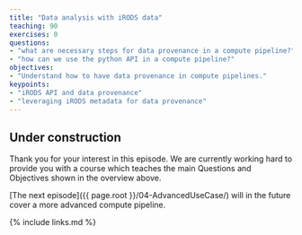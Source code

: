 ```yaml
---
title: "Data analysis with iRODS data"
teaching: 90
exercises: 0
questions:
- "what are necessary steps for data provenance in a compute pipeline?"
- "how can we use the python API in a compute pipeline?"
objectives:
- "Understand how to have data provenance in compute pipelines."
keypoints:
- "iRODS API and data provenance"
- "leveraging iRODS metadata for data provenance"
---
```


<!--<a href="http://binder.pangeo.io/v2/gh/jcrist/anacondacon-2019-tutorial/master">
  <img src="http://binder.pangeo.io/badge.svg" width="200px">
</a>
-->


## Under construction

Thank you for your interest in this episode. We are currently working hard to provide you with a course which teaches the main Questions and Objectives shown in the overview above.

[The next episode]({{ page.root }}/04-AdvancedUseCase/) will in the future cover a more advanced compute pipeline.

{% include links.md %}
